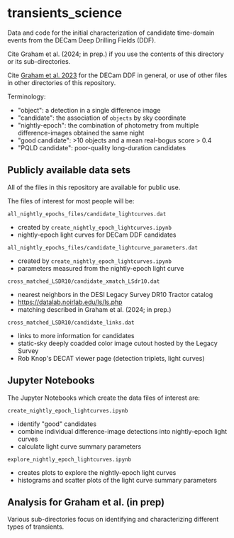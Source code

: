 # transients_science

Data and code for the initial characterization of candidate time-domain events
from the DECam Deep Drilling Fields (DDF).

Cite Graham et al. (2024; in prep.) if you use the contents of this directory or its sub-directories.

Cite <a href="https://ui.adsabs.harvard.edu/abs/2023MNRAS.519.3881G/abstract">Graham et al. 2023</a>
for the DECam DDF in general, or use of other files in other directories of this repository.

Terminology:
 * "object": a detection in a single difference image
 * "candidate": the association of `objects` by sky coordinate
 * "nightly-epoch": the combination of photometry from multiple difference-images obtained the same night
 * "good candidate": >10 objects and a mean real-bogus score > 0.4
 * "PQLD candidate": poor-quality long-duration candidates


## Publicly available data sets

All of the files in this repository are available for public use.

The files of interest for most people will be:

`all_nightly_epochs_files/candidate_lightcurves.dat`
 * created by `create_nightly_epoch_lightcurves.ipynb`
 * nightly-epoch light curves for DECam DDF candidates

`all_nightly_epochs_files/candidate_lightcurve_parameters.dat`
 * created by `create_nightly_epoch_lightcurves.ipynb`
 * parameters measured from the nightly-epoch light curve

`cross_matched_LSDR10/candidate_xmatch_LSdr10.dat`
 * nearest neighbors in the DESI Legacy Survey DR10 Tractor catalog
 * https://datalab.noirlab.edu/ls/ls.php 
 * matching described in Graham et al. (2024; in prep.)

`cross_matched_LSDR10/candidate_links.dat`
 * links to more information for candidates
 * static-sky deeply coadded color image cutout hosted by the Legacy Survey
 * Rob Knop's DECAT viewer page (detection triplets, light curves)


## Jupyter Notebooks

The Jupyter Notebooks which create the data files of interest are:

`create_nightly_epoch_lightcurves.ipynb`
 * identify "good" candidates
 * combine individual difference-image detections into nightly-epoch light curves
 * calculate light curve summary parameters

`explore_nightly_epoch_lightcurves.ipynb`
 * creates plots to explore the nightly-epoch light curves 
 * histograms and scatter plots of the light curve summary parameters


## Analysis for Graham et al. (in prep)

Various sub-directories focus on identifying and characterizing different types of transients.